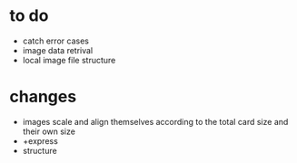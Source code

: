 # to do
* catch error cases
* image data retrival
* local image file structure

# changes
* images scale and align themselves according to the total card size and their own size
* +express
* structure

